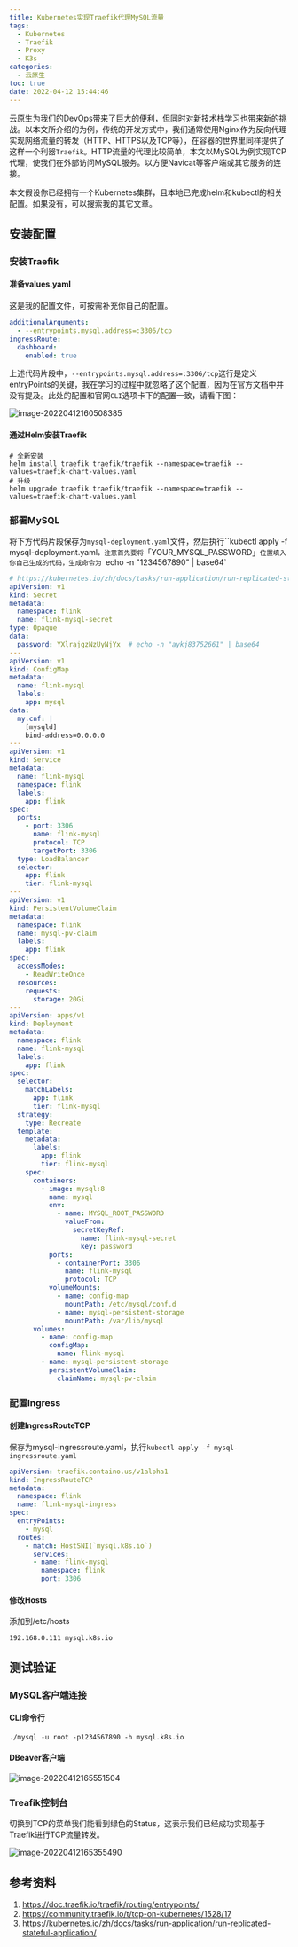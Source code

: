 ```yaml
---
title: Kubernetes实现Traefik代理MySQL流量
tags:
  - Kubernetes
  - Traefik
  - Proxy
  - K3s
categories:
  - 云原生
toc: true
date: 2022-04-12 15:44:46
---
```


云原生为我们的DevOps带来了巨大的便利，但同时对新技术栈学习也带来新的挑战。以本文所介绍的为例，传统的开发方式中，我们通常使用Nginx作为反向代理实现网络流量的转发（HTTP、HTTPS以及TCP等），在容器的世界里同样提供了这样一个利器`Traefik`。HTTP流量的代理比较简单，本文以MySQL为例实现TCP代理，使我们在外部访问MySQL服务。以方便Navicat等客户端或其它服务的连接。

<!--more-->

本文假设你已经拥有一个Kubernetes集群，且本地已完成helm和kubectl的相关配置。如果没有，可以搜索我的其它文章。

## 安装配置

### 安装Traefik

#### 准备values.yaml

这是我的配置文件，可按需补充你自己的配置。

```yaml
additionalArguments:
  - --entrypoints.mysql.address=:3306/tcp  
ingressRoute:
  dashboard:
    enabled: true
```

上述代码片段中，`--entrypoints.mysql.address=:3306/tcp`这行是定义entryPoints的关键，我在学习的过程中就忽略了这个配置，因为在官方文档中并没有提及。此处的配置和官网`CLI`选项卡下的配置一致，请看下图：

![image-20220412160508385](images/image-20220412160508385.png)

#### 通过Helm安装Traefik

```shell
# 全新安装
helm install traefik traefik/traefik --namespace=traefik --values=traefik-chart-values.yaml
# 升级
helm upgrade traefik traefik/traefik --namespace=traefik --values=traefik-chart-values.yaml
```

### 部署MySQL

将下方代码片段保存为`mysql-deployment.yaml`文件，然后执行``kubectl apply -f mysql-deployment.yaml`，注意首先要将`「YOUR_MYSQL_PASSWORD」`位置填入你自己生成的代码，生成命令为 `echo -n "1234567890" | base64`

```yaml
# https://kubernetes.io/zh/docs/tasks/run-application/run-replicated-stateful-application/
apiVersion: v1
kind: Secret
metadata:
  namespace: flink
  name: flink-mysql-secret
type: Opaque
data:
  password: YXlrajgzNzUyNjYx  # echo -n "aykj83752661" | base64
---
apiVersion: v1
kind: ConfigMap
metadata:
  name: flink-mysql
  labels:
    app: mysql
data:
  my.cnf: |
    [mysqld]
    bind-address=0.0.0.0
---
apiVersion: v1
kind: Service
metadata:
  name: flink-mysql
  namespace: flink
  labels:
    app: flink
spec:
  ports:
    - port: 3306
      name: flink-mysql
      protocol: TCP
      targetPort: 3306
  type: LoadBalancer
  selector:
    app: flink
    tier: flink-mysql
---
apiVersion: v1
kind: PersistentVolumeClaim
metadata:
  namespace: flink
  name: mysql-pv-claim
  labels:
    app: flink
spec:
  accessModes:
    - ReadWriteOnce
  resources:
    requests:
      storage: 20Gi
---
apiVersion: apps/v1
kind: Deployment
metadata:
  namespace: flink
  name: flink-mysql
  labels:
    app: flink
spec:
  selector:
    matchLabels:
      app: flink
      tier: flink-mysql
  strategy:
    type: Recreate
  template:
    metadata:
      labels:
        app: flink
        tier: flink-mysql
    spec:
      containers:
        - image: mysql:8
          name: mysql
          env:
            - name: MYSQL_ROOT_PASSWORD
              valueFrom:
                secretKeyRef:
                  name: flink-mysql-secret
                  key: password
          ports:
            - containerPort: 3306
              name: flink-mysql
              protocol: TCP
          volumeMounts:
            - name: config-map
              mountPath: /etc/mysql/conf.d
            - name: mysql-persistent-storage
              mountPath: /var/lib/mysql
      volumes:
        - name: config-map
          configMap:
            name: flink-mysql
        - name: mysql-persistent-storage
          persistentVolumeClaim:
            claimName: mysql-pv-claim
```

### 配置Ingress

#### 创建IngressRouteTCP

保存为mysql-ingressroute.yaml，执行`kubectl apply -f mysql-ingressroute.yaml`

```yaml
apiVersion: traefik.containo.us/v1alpha1
kind: IngressRouteTCP
metadata:
  namespace: flink
  name: flink-mysql-ingress
spec:
  entryPoints:
    - mysql
  routes:
    - match: HostSNI(`mysql.k8s.io`)
      services:
      - name: flink-mysql
        namespace: flink
        port: 3306

```

#### 修改Hosts

添加到/etc/hosts

```shell
192.168.0.111 mysql.k8s.io
```

## 测试验证

### MySQL客户端连接

#### CLI命令行

```shell
./mysql -u root -p1234567890 -h mysql.k8s.io
```

#### DBeaver客户端

![image-20220412165551504](images/image-20220412165551504.png)

### Treafik控制台

切换到TCP的菜单我们能看到绿色的Status，这表示我们已经成功实现基于Traefik进行TCP流量转发。

![image-20220412165355490](images/image-20220412165355490.png)

## 参考资料

1. https://doc.traefik.io/traefik/routing/entrypoints/
2. https://community.traefik.io/t/tcp-on-kubernetes/1528/17
3. https://kubernetes.io/zh/docs/tasks/run-application/run-replicated-stateful-application/
